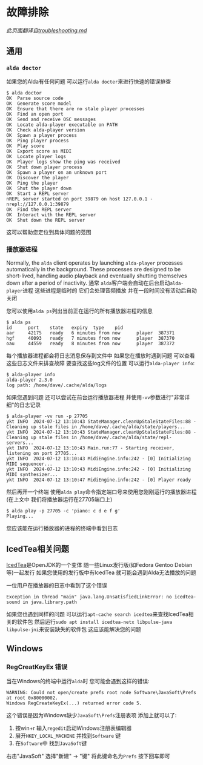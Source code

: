 # 故障排除

*此页面翻译自[troubleshooting.md](../troubleshooting.md)*

## 通用

### `alda doctor`

如果您的Alda有任何问题 可以运行`alda docter`来进行快速的错误排查

```
$ alda doctor
OK  Parse source code
OK  Generate score model
OK  Ensure that there are no stale player processes
OK  Find an open port
OK  Send and receive OSC messages
OK  Locate alda-player executable on PATH
OK  Check alda-player version
OK  Spawn a player process
OK  Ping player process
OK  Play score
OK  Export score as MIDI
OK  Locate player logs
OK  Player logs show the ping was received
OK  Shut down player process
OK  Spawn a player on an unknown port
OK  Discover the player
OK  Ping the player
OK  Shut the player down
OK  Start a REPL server
nREPL server started on port 39879 on host 127.0.0.1 - nrepl://127.0.0.1:39879
OK  Find the REPL server
OK  Interact with the REPL server
OK  Shut down the REPL server
```

这可以帮助您定位到具体问题的范围

### 播放器进程

Normally, the `alda` client operates by launching `alda-player` processes automatically in the background. These processes are designed to be short-lived, handling audio playback and eventually shutting themselves down after a period of inactivity.
通常 `alda`客户端会自动在后台启动`alda-player`进程 这些进程是临时的 它们会处理音频播放 并在一段时间没有活动后自动关闭

您可以使用`alda ps`列出当前正在运行的所有播放器进程的信息

```
$ alda ps
id      port    state   expiry  type    pid
aar     42175   ready   6 minutes from now      player  387371
hgf     40093   ready   7 minutes from now      player  387370
oau     44559   ready   8 minutes from now      player  387372
```

每个播放器进程都会将日志消息保存到文件中 如果您在播放时遇到问题 可以查看这些日志文件来排查故障 要查找这些log文件的位置 可以运行`alda-player info`:

```
$ alda-player info
alda-player 2.3.0
log path: /home/dave/.cache/alda/logs
```

如果您遇到问题 还可以尝试在前台运行播放器进程 并使用`-vv`参数进行"非常详细"的日志记录

```
$ alda-player -vv run -p 27705
ykt INFO  2024-07-12 13:10:43 StateManager.cleanUpStaleStateFiles:88 - Cleaning up stale files in /home/dave/.cache/alda/state/players...
ykt INFO  2024-07-12 13:10:43 StateManager.cleanUpStaleStateFiles:88 - Cleaning up stale files in /home/dave/.cache/alda/state/repl-servers...
ykt INFO  2024-07-12 13:10:43 Main.run:77 - Starting receiver, listening on port 27705...
ykt INFO  2024-07-12 13:10:43 MidiEngine.info:242 - [0] Initializing MIDI sequencer...
ykt INFO  2024-07-12 13:10:43 MidiEngine.info:242 - [0] Initializing MIDI synthesizer...
ykt INFO  2024-07-12 13:10:47 MidiEngine.info:242 - [0] Player ready
```

然后再开一个终端 使用`alda play`命令指定端口号来使用您刚刚运行的播放器进程(在上文中 我们将播放器运行在27705端口上)

```
$ alda play -p 27705 -c 'piano: c d e f g'
Playing...
```

您应该能在运行播放器的进程的终端中看到日志

## IcedTea相关问题

[IcedTea]是OpenJDK的一个变体 随一些Linux发行版(如Fedora Gentoo Debian等)一起发行 如果您使用的发行版中有IcedTea 就可能会遇到Alda无法播放的问题

一位用户在播放器的日志中看到了这个错误

```
Exception in thread "main" java.lang.UnsatisfiedLinkError: no icedtea-sound in java.library.path
```

如果您也遇到同样的问题 可以运行`apt-cache search icedtea`来查找IcedTea相关的软件包 然后运行`sudo apt install icedtea-netx libpulse-java libpulse-jni`来安装缺失的软件包 这应该能解决您的问题

## Windows

### RegCreatKeyEx 错误

当在Windows的终端中运行`alda`时 您可能会遇到这样的错误:

```
WARNING: Could not open/create prefs root node Software\JavaSoft\Prefs at root 0x80000002.
Windows RegCreateKeyEx(...) returned error code 5.
```

这个错误是因为Windows缺少`JavaSoft\Prefs`注册表项 添加上就可以了:

1. 按win+r 输入`regedit`启动Windows注册表编辑器
2. 展开`HKEY_LOCAL_MACHINE` 并找到`Software` 键
3. 在`Software`中 找到`JavaSoft`键

右击"JavaSoft" 选择"新建" -> "键" 将此键命名为`Prefs` 按下回车即可

[IcedTea]: https://openjdk.org/projects/icedtea/

